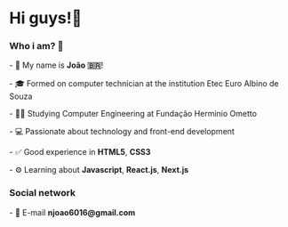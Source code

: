 <h1>Hi guys!👋</h1>
<h3>Who i am? 🤔</h3>
  <p>- 💁‍ My name is <b>João 🇧🇷</b>!</p>
  <p>- 🎓 Formed on computer technician at the institution Etec Euro Albino de Souza</p>
  <p>- 👨‍🎓 Studying Computer Engineering at Fundação Herminio Ometto</p>
  <p>- 💻 Passionate about technology and front-end development</p>
  <p>- ✅ Good experience in <b>HTML5</b>, <b>CSS3</b></p>
  <p>- ⚙️ Learning about <b>Javascript</b>, <b>React.js</b>, <b>Next.js</b>

<h3>Social network</h3>
  <p>- 💬 E-mail <b>njoao6016@gmail.com</b></p>
